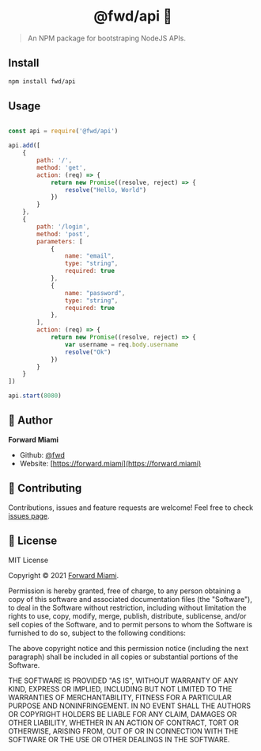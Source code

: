 <h1 align="center">@fwd/api 🔐</h1>

> An NPM package for bootstraping NodeJS APIs.

## Install

```sh
npm install fwd/api
```

## Usage

```js

const api = require('@fwd/api')

api.add([
	{
		path: '/',
		method: 'get',
		action: (req) => {
			return new Promise((resolve, reject) => {
				resolve("Hello, World")
			})
		}
	},
	{
		path: '/login',
		method: 'post',
		parameters: [
			{
				name: "email",
				type: "string",
				required: true
			},
			{
				name: "password",
				type: "string",
				required: true
			},
		],
		action: (req) => {
			return new Promise((resolve, reject) => {
				var username = req.body.username
				resolve("Ok")
			})
		}
	}
])

api.start(8080)

```

## 👤 Author

**Forward Miami**

* Github: [@fwd](https://github.com/fwd)
* Website: [https://forward.miami](https://forward.miami)

## 🤝 Contributing

Contributions, issues and feature requests are welcome! Feel free to check [issues page](https://github.com/fwd/api/issues).

## 📝 License

MIT License

Copyright © 2021 [Forward Miami](https://forward.miami).

Permission is hereby granted, free of charge, to any person obtaining a copy of this software and associated documentation files (the "Software"), to deal in the Software without restriction, including without limitation the rights to use, copy, modify, merge, publish, distribute, sublicense, and/or sell copies of the Software, and to permit persons to whom the Software is furnished to do so, subject to the following conditions:

The above copyright notice and this permission notice (including the next paragraph) shall be included in all copies or substantial portions of the Software.

THE SOFTWARE IS PROVIDED "AS IS", WITHOUT WARRANTY OF ANY KIND, EXPRESS OR IMPLIED, INCLUDING BUT NOT LIMITED TO THE WARRANTIES OF MERCHANTABILITY, FITNESS FOR A PARTICULAR PURPOSE AND NONINFRINGEMENT. IN NO EVENT SHALL THE AUTHORS OR COPYRIGHT HOLDERS BE LIABLE FOR ANY CLAIM, DAMAGES OR OTHER LIABILITY, WHETHER IN AN ACTION OF CONTRACT, TORT OR OTHERWISE, ARISING FROM, OUT OF OR IN CONNECTION WITH THE SOFTWARE OR THE USE OR OTHER DEALINGS IN THE SOFTWARE.

